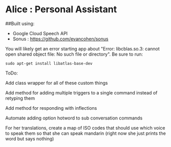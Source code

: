 # Alice : Personal Assistant

##Built using:  
- Google Cloud Speech API
- Sonus : https://github.com/evancohen/sonus


You will likely get an error starting app about "Error: libcblas.so.3: cannot open shared object file: No such file or directory". Be sure to run:  
```
sudo apt-get install libatlas-base-dev
```

ToDo:

Add class wrapper for all of these custom things

Add method for adding multiple triggers to a single command instead of retyping them

Add method for responding with inflections

Automate adding option hotword to sub conversation commands

For her translations, create a map of ISO codes that should use which voice to speak them so that she can speak mandarin (right now she just prints the word but says nothing)
